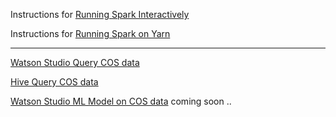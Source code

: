 Instructions for [Running Spark Interactively](./README_INTERACTIVE.MD)

Instructions for [Running Spark on Yarn](./README_YARN.MD)

---

[Watson Studio Query COS data](./WatsonStudio_QueryCOS.ipynb)

[Hive Query COS data](./README_HIVE.MD)

[Watson Studio ML Model on COS data](./README_WS_ML_MODEL.MD) coming soon ..
